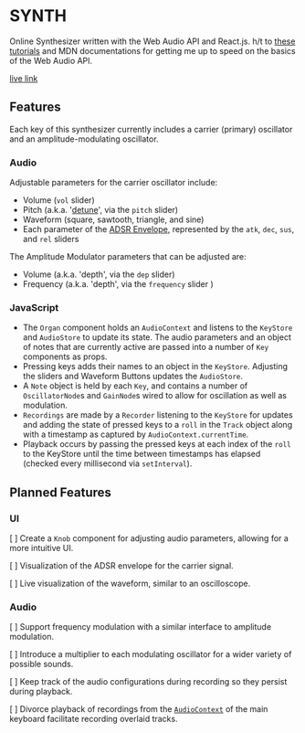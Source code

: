# SYNTH
Online Synthesizer written with the Web Audio API and React.js.  h/t to [these tutorials](http://www.keithmcmillen.com/category/blog/tutorials/making-music-in-the-browser/) and MDN documentations for getting me up to speed on the basics of the Web Audio API.

[live link](gmkohler.github.io/synthesizer)

## Features
Each key of this synthesizer currently includes a carrier (primary) oscillator
and an amplitude-modulating oscillator.
### Audio
Adjustable parameters for the carrier oscillator include:
- Volume (`vol` slider)
- Pitch (a.k.a. '[detune](https://developer.mozilla.org/en-US/docs/Web/API/OscillatorNode/detune)', via the `pitch` slider)
- Waveform (square, sawtooth, triangle, and sine)
- Each parameter of the [ADSR Envelope](https://en.wikipedia.org/wiki/Synthesizer#Attack_Decay_Sustain_Release_.28ADSR.29_envelope), represented by the `atk`, `dec`, `sus`, and `rel` sliders

The Amplitude Modulator parameters that can be adjusted are:
- Volume (a.k.a. 'depth', via the `dep` slider)
- Frequency (a.k.a. 'depth', via the `frequency` slider )

### JavaScript
- The `Organ` component holds an `AudioContext` and listens to the `KeyStore` and `AudioStore` to update its state.  The audio parameters and an object of notes that are currently active are passed into a number of `Key` components as props.
- Pressing keys adds their names to an object in the `KeyStore`.  Adjusting the sliders and Waveform Buttons updates the `AudioStore`.
- A `Note` object is held by each `Key`, and contains a number of `OscillatorNode`s and `GainNode`s wired to allow for oscillation as well as modulation.
- `Recordings` are made by a `Recorder` listening to the `KeyStore` for updates and adding the state of pressed keys to a `roll` in the `Track` object along with a timestamp as captured by `AudioContext.currentTime`.
- Playback occurs by passing the pressed keys at each index of the `roll` to the KeyStore until the time between timestamps has elapsed (checked every millisecond via `setInterval`).



## Planned Features
### UI
[ ] Create a `Knob` component for adjusting audio parameters, allowing for a more
intuitive UI.

[ ] Visualization of the ADSR envelope for the carrier signal.

[ ] Live visualization of the waveform, similar to an oscilloscope.
### Audio
[ ] Support frequency modulation with a similar interface to amplitude modulation.

[ ] Introduce a multiplier to each modulating oscillator for a wider variety of
possible sounds.

[ ] Keep track of the audio configurations during recording so they persist during
playback.

[ ] Divorce playback of recordings from the [`AudioContext`](http://developer.mozilla.org/en-US/docs/Web/API/AudioContext) of the main keyboard
facilitate recording overlaid tracks.
